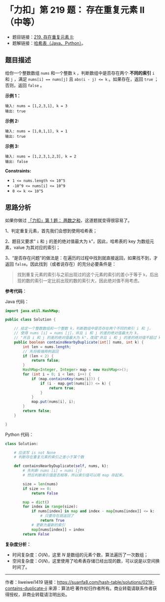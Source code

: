 # 「力扣」第 219 题： 存在重复元素 II（中等）

- 题目链接：[219. 存在重复元素 II](https://leetcode-cn.com/problems/contains-duplicate-ii/);
- 题解链接：[哈希表（Java、Python）](https://leetcode-cn.com/problems/contains-duplicate-ii/solution/ha-xi-biao-python-dai-ma-java-dai-ma-by-liweiwei14/)。

## 题目描述

给你一个整数数组 `nums` 和一个整数 `k` ，判断数组中是否存在两个 **不同的索引** `i` 和 `j` ，满足 `nums[i] == nums[j]` 且 `abs(i - j) <= k` 。如果存在，返回 `true` ；否则，返回 `false` 。

**示例 1：**

```
输入: nums = [1,2,3,1], k = 3
输出: true
```

**示例 2:**

```
输入: nums = [1,0,1,1], k = 1
输出: true
```

**示例 3:**

```
输入: nums = [1,2,3,1,2,3], k = 2
输出: false
```

**Constraints:**

- `1 <= nums.length <= 10^5`
- `-10^9 <= nums[i] <= 10^9`
- `0 <= k <= 10^5`

## 思路分析

如果你做过 [「力扣」第 1 题： 两数之和](https://leetcode-cn.com/problems/two-sum/)，这道题就变得很容易了。

1、判定重复元素，首先我们会想到使用哈希表；

2、题目又要求“ `i` 和 `j` 的差的绝对值最大为 `k`”，因此，哈希表的 key 为数组元素，value 为其对应的索引；

3、“是否存在问题”的做法是：在遍历的过程中找到就直接返回，如果找不到，才返回 `false`。因此找到（或者说存在）的充分必要条件是：

> 找到重复元素的索引与之前出现过的这个元素的索引的差小于等于 `k`，后出现的数的索引一定比前出现的数的索引大，因此绝对值不用考虑。

**参考代码**：

Java 代码：
```java
import java.util.HashMap;

public class Solution {

    // 给定一个整数数组和一个整数 k，判断数组中是否存在两个不同的索引 i 和 j，
    // 使得 nums [i] = nums [j]，并且 i 和 j 的差的绝对值最大为 k。
    // "并且 i 和 j 的差的绝对值最大为 k"，改成"并且 i 和 j 的差的绝对值不超过 k" 或许就好理解多了
    public boolean containsNearbyDuplicate(int[] nums, int k) {
        int len = nums.length;
        // 先将极端用例返回
        if (len < 2) {
            return false;
        }
        HashMap<Integer, Integer> map = new HashMap<>();
        for (int i = 0; i < len; i++) {
            if (map.containsKey(nums[i])) {
                if (i - map.get(nums[i]) <= k) {
                    return true;
                }
            }
            map.put(nums[i], i);
        }
        return false;
    }

}

````
Python 代码：
```python
class Solution:

    # 应该写 is not None
    # 判断存在重复元素的索引之差小于某个数

    def containsNearbyDuplicate(self, nums, k):
        # 先判断 nums [i] = nums [j]
        # 然后判断索引值是否相等，所以索引值可以用 map 存起来。

        size = len(nums)
        if size == 0:
            return False

        map = dict()
        for index in range(size):
            if nums[index] in map and index - map[nums[index]] <= k:
                # 只要存在就返回了
                return True
            # 更新为最新的索引
            map[nums[index]] = index
        return False
````

**复杂度分析：**

- 时间复杂度：$O(N)$，这里 $N$ 是数组的元素个数，算法遍历了一次数组；
- 空间复杂度：$O(N)$，这里使用了哈希表存储已经出现的数，可以说是以空间换时间了。



---

作者：liweiwei1419
链接：https://suanfa8.com/hash-table/solutions/0219-contains-duplicate-ii
来源：算法吧
著作权归作者所有。商业转载请联系作者获得授权，非商业转载请注明出处。